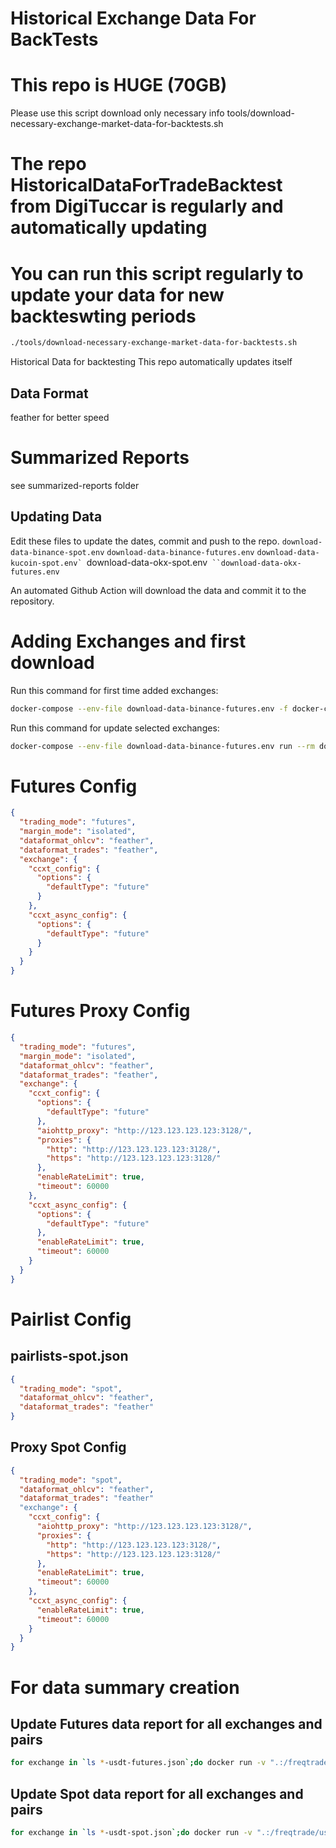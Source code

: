 # Historical Exchange Data For BackTests

# This repo is HUGE (70GB)

Please use this script download only necessary info
tools/download-necessary-exchange-market-data-for-backtests.sh

# The repo HistoricalDataForTradeBacktest from DigiTuccar is regularly and automatically updating

# You can run this script regularly to update your data for new backteswting periods

```bash
./tools/download-necessary-exchange-market-data-for-backtests.sh
```

Historical Data for backtesting
This repo automatically updates itself

## Data Format

feather for better speed

# Summarized Reports

see summarized-reports folder

## Updating Data

Edit these files to update the dates, commit and push to the repo.
``download-data-binance-spot.env``
``download-data-binance-futures.env``
``download-data-kucoin-spot.env`
``download-data-okx-spot.env`
``download-data-okx-futures.env`

An automated Github Action will download the data and commit it to the repository.

# Adding Exchanges and first download

Run this command for first time added exchanges:

```sh
docker-compose --env-file download-data-binance-futures.env -f docker-compose-first-time-download.yml run --rm download-data
````

Run this command for update selected exchanges:

```sh
docker-compose --env-file download-data-binance-futures.env run --rm download-data
```

# Futures Config

```json
{
  "trading_mode": "futures",
  "margin_mode": "isolated",
  "dataformat_ohlcv": "feather",
  "dataformat_trades": "feather",
  "exchange": {
    "ccxt_config": {
      "options": {
        "defaultType": "future"
      }
    },
    "ccxt_async_config": {
      "options": {
        "defaultType": "future"
      }
    }
  }
}
```

# Futures Proxy Config

```json
{
  "trading_mode": "futures",
  "margin_mode": "isolated",
  "dataformat_ohlcv": "feather",
  "dataformat_trades": "feather",
  "exchange": {
    "ccxt_config": {
      "options": {
        "defaultType": "future"
      },
      "aiohttp_proxy": "http://123.123.123.123:3128/",
      "proxies": {
        "http": "http://123.123.123.123:3128/",
        "https": "http://123.123.123.123:3128/"
      },
      "enableRateLimit": true,
      "timeout": 60000
    },
    "ccxt_async_config": {
      "options": {
        "defaultType": "future"
      },
      "enableRateLimit": true,
      "timeout": 60000
    }
  }
}
```

# Pairlist Config

## pairlists-spot.json

```json
{
  "trading_mode": "spot",
  "dataformat_ohlcv": "feather",
  "dataformat_trades": "feather"
}
```

## Proxy Spot Config

```json
{
  "trading_mode": "spot",
  "dataformat_ohlcv": "feather",
  "dataformat_trades": "feather"
  "exchange": {
    "ccxt_config": {
      "aiohttp_proxy": "http://123.123.123.123:3128/",
      "proxies": {
        "http": "http://123.123.123.123:3128/",
        "https": "http://123.123.123.123:3128/"
      },
      "enableRateLimit": true,
      "timeout": 60000
    },
    "ccxt_async_config": {
      "enableRateLimit": true,
      "timeout": 60000
    }
  }
}
```

# For data summary creation

## Update Futures data report for all exchanges and pairs

```sh
for exchange in `ls *-usdt-futures.json`;do docker run -v ".:/freqtrade/user_data/data" --rm freqtradeorg/freqtrade:stable list-data --show-timerange -c user_data/data/$exchange -c user_data/data/pairlists-futures.json >summarized-reports/$exchange-data-report.md;done
```

## Update Spot data report for all exchanges and pairs

```sh
for exchange in `ls *-usdt-spot.json`;do docker run -v ".:/freqtrade/user_data/data" --rm freqtradeorg/freqtrade:stable list-data --show-timerange -c user_data/data/$exchange -c user_data/data/pairlists-spot.json >summarized-reports/$exchange-data-report.md;done
```

